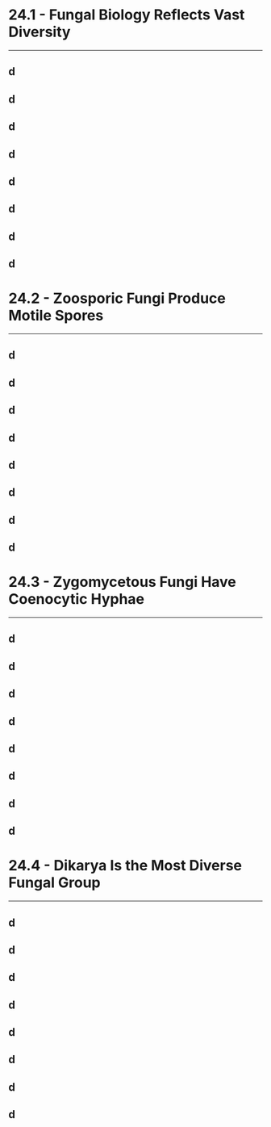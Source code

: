 # 24.1 - Fungal Biology Reflects Vast Diversity

---
## d
## d
## d
## d
## d
## d
## d
## d
# 24.2 - Zoosporic Fungi Produce Motile Spores

---
## d
## d
## d
## d
## d
## d
## d
## d
# 24.3 - Zygomycetous Fungi Have Coenocytic Hyphae

---
## d
## d
## d
## d
## d
## d
## d
## d
# 24.4 - Dikarya Is the Most Diverse Fungal Group

---
## d
## d
## d
## d
## d
## d
## d
## d
